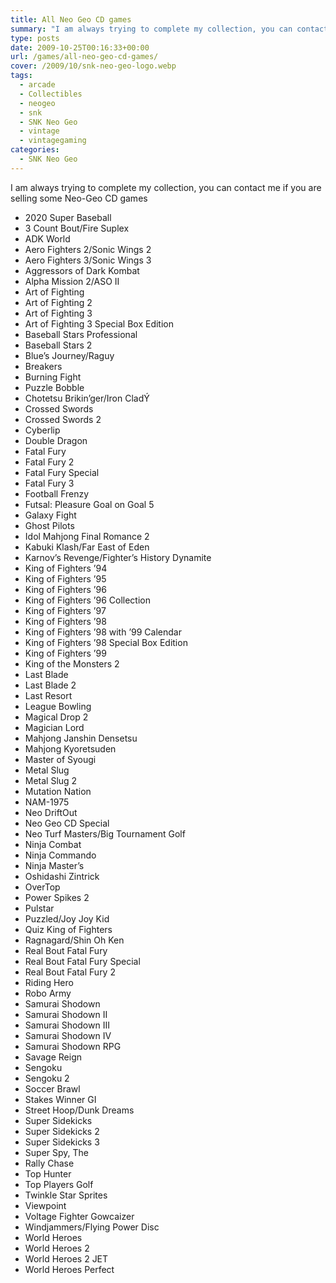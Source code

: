 ```yaml
---
title: All Neo Geo CD games
summary: "I am always trying to complete my collection, you can contact me if you are selling some Neo-Geo CD games"
type: posts
date: 2009-10-25T00:16:33+00:00
url: /games/all-neo-geo-cd-games/
cover: /2009/10/snk-neo-geo-logo.webp
tags:
  - arcade
  - Collectibles
  - neogeo
  - snk
  - SNK Neo Geo
  - vintage
  - vintagegaming
categories:
  - SNK Neo Geo
---
```

I am always trying to complete my collection, you can contact me if you are selling some Neo-Geo CD games

* 2020 Super Baseball
* 3 Count Bout/Fire Suplex
* ADK World
* Aero Fighters 2/Sonic Wings 2
* Aero Fighters 3/Sonic Wings 3
* Aggressors of Dark Kombat
* Alpha Mission 2/ASO II
* Art of Fighting
* Art of Fighting 2
* Art of Fighting 3
* Art of Fighting 3 Special Box Edition
* Baseball Stars Professional
* Baseball Stars 2
* Blue’s Journey/Raguy
* Breakers
* Burning Fight
* Puzzle Bobble
* Chotetsu Brikin’ger/Iron CladÝ
* Crossed Swords
* Crossed Swords 2
* Cyberlip
* Double Dragon
* Fatal Fury
* Fatal Fury 2
* Fatal Fury Special
* Fatal Fury 3
* Football Frenzy
* Futsal: Pleasure Goal on Goal 5
* Galaxy Fight
* Ghost Pilots
* Idol Mahjong Final Romance 2
* Kabuki Klash/Far East of Eden
* Karnov’s Revenge/Fighter’s History Dynamite
* King of Fighters ’94
* King of Fighters ’95
* King of Fighters ’96
* King of Fighters ’96 Collection
* King of Fighters ’97
* King of Fighters ’98
* King of Fighters ’98 with ’99 Calendar
* King of Fighters ’98 Special Box Edition
* King of Fighters ’99
* King of the Monsters 2
* Last Blade
* Last Blade 2
* Last Resort
* League Bowling
* Magical Drop 2
* Magician Lord
* Mahjong Janshin Densetsu
* Mahjong Kyoretsuden
* Master of Syougi
* Metal Slug
* Metal Slug 2
* Mutation Nation
* NAM-1975
* Neo DriftOut
* Neo Geo CD Special
* Neo Turf Masters/Big Tournament Golf
* Ninja Combat
* Ninja Commando
* Ninja Master’s
* Oshidashi Zintrick
* OverTop
* Power Spikes 2
* Pulstar
* Puzzled/Joy Joy Kid
* Quiz King of Fighters
* Ragnagard/Shin Oh Ken
* Real Bout Fatal Fury
* Real Bout Fatal Fury Special
* Real Bout Fatal Fury 2
* Riding Hero
* Robo Army
* Samurai Shodown
* Samurai Shodown II
* Samurai Shodown III
* Samurai Shodown IV
* Samurai Shodown RPG
* Savage Reign
* Sengoku
* Sengoku 2
* Soccer Brawl
* Stakes Winner GI
* Street Hoop/Dunk Dreams
* Super Sidekicks
* Super Sidekicks 2
* Super Sidekicks 3
* Super Spy, The
* Rally Chase
* Top Hunter
* Top Players Golf
* Twinkle Star Sprites
* Viewpoint
* Voltage Fighter Gowcaizer
* Windjammers/Flying Power Disc
* World Heroes
* World Heroes 2
* World Heroes 2 JET
* World Heroes Perfect
